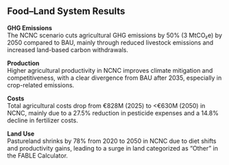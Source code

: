 ## Food–Land System Results

**GHG Emissions**  
The NCNC scenario cuts agricultural GHG emissions by 50% (3 MtCO₂e) by 2050 compared to BAU, mainly through reduced livestock emissions and increased land-based carbon withdrawals.

**Production**  
Higher agricultural productivity in NCNC improves climate mitigation and competitiveness, with a clear divergence from BAU after 2035, especially in crop-related emissions.

**Costs**  
Total agricultural costs drop from €828M (2025) to <€630M (2050) in NCNC, mainly due to a 27.5% reduction in pesticide expenses and a 14.8% decline in fertilizer costs.

**Land Use**  
Pastureland shrinks by 78% from 2020 to 2050 in NCNC due to diet shifts and productivity gains, leading to a surge in land categorized as “Other” in the FABLE Calculator.
